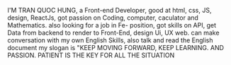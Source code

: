 I'M TRAN QUOC HUNG, a Front-end Developer, good at html, css, JS, design, ReactJs, got passion on Coding, computer, caculator and Mathematics. also looking for a job in Fe- position, 
got skills on API, get Data from backend to render to Front-End, design Ui, UX web. can make conversation with my own English Skills, also talk and read the English document
my slogan is "KEEP MOVING FORWARD, KEEP LEARNING. AND PASSION. PATIENT IS THE KEY FOR ALL THE SITUATION
